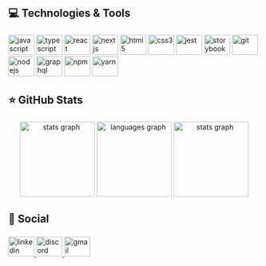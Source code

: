 ###

<h2 align="left">💻 Technologies & Tools</h2>

###

<div align="left">
  <img src="https://cdn.jsdelivr.net/gh/devicons/devicon/icons/javascript/javascript-original.svg" height="40" width="52" alt="javascript" title="javascript" />
  <img src="https://cdn.jsdelivr.net/gh/devicons/devicon/icons/typescript/typescript-original.svg" height="40" width="52" alt="typescript" title="typescript"/>
  <img src="https://cdn.jsdelivr.net/gh/devicons/devicon/icons/react/react-original.svg" height="40" width="52" alt="react" title="reactjs" />
  <img src="https://cdn.jsdelivr.net/gh/devicons/devicon/icons/nextjs/nextjs-original.svg" height="40" width="52" alt="nextjs" title="nextjs" />
  <img src="https://cdn.jsdelivr.net/gh/devicons/devicon/icons/html5/html5-original.svg" height="40" width="52" alt="html5" title="html" />
  <img src="https://cdn.jsdelivr.net/gh/devicons/devicon/icons/css3/css3-original.svg" height="40" width="52" alt="css3" title="css" />
  <img src="https://cdn.jsdelivr.net/gh/devicons/devicon/icons/jest/jest-plain.svg" height="40" width="52" alt="jest" "jest" />
  <img src="https://cdn.jsdelivr.net/gh/devicons/devicon/icons/storybook/storybook-original.svg" height="40" width="52" alt="storybook" "storybook" /> 
  <img src="https://cdn.jsdelivr.net/gh/devicons/devicon/icons/git/git-original.svg" height="40" width="52" alt="git" title="git" />
  <img src="https://cdn.jsdelivr.net/gh/devicons/devicon/icons/nodejs/nodejs-original.svg" height="40" width="52" alt="nodejs" title="nodejs" />
  <img src="https://cdn.jsdelivr.net/gh/devicons/devicon/icons/graphql/graphql-plain.svg" height="40" width="52" alt="graphql" title="graphql" />
  <img src="https://cdn.jsdelivr.net/gh/devicons/devicon/icons/npm/npm-original-wordmark.svg" height="40" width="52" alt="npm" title="npm" />
  <img src="https://cdn.jsdelivr.net/gh/devicons/devicon/icons/yarn/yarn-original.svg" height="40" width="52" alt="yarn" title="yarn" />
</div>

###

<h2 align="left">⭐ GitHub Stats</h2>

###

<div align="center">
  <img src="https://github-readme-stats.vercel.app/api?hide_title=false&hide_rank=false&show_icons=true&include_all_commits=true&count_private=true&disable_animations=false&theme=tokyonight&locale=en&hide_border=false&username=gabivechiatto" height="150" alt="stats graph"  />
  <img src="https://github-readme-stats.vercel.app/api/top-langs?locale=en&hide_title=false&layout=compact&card_width=320&langs_count=5&theme=tokyonight&hide_border=false&username=gabivechiatto" height="150" alt="languages graph"  />
  <img src="https://github-readme-streak-stats.herokuapp.com/?theme=tokyonight&user=gabivechiatto" height="150" alt="stats graph"  />
</div>

###

<h2 align="left">🎯 Social</h2>

###

<div align="left">
  <a href="https://www.linkedin.com/in/gvechiatto/" target="_blank">
    <img src="https://raw.githubusercontent.com/maurodesouza/profile-readme-generator/master/src/assets/icons/social/linkedin/default.svg" width="52" height="40" alt="linkedin" title="linkedin" />
  </a>
  <a href="GabiVech#0727" target="_blank">
    <img src="https://raw.githubusercontent.com/maurodesouza/profile-readme-generator/master/src/assets/icons/social/discord/default.svg" width="52" height="40" alt="discord"  title="discord" />
  </a>
  <a href="vech.gabi@gmail.com" target="_blank">
    <img src="https://raw.githubusercontent.com/maurodesouza/profile-readme-generator/master/src/assets/icons/social/gmail/default.svg" width="52" height="40" alt="gmail" title="gmail" />
  </a>
</div>

###
